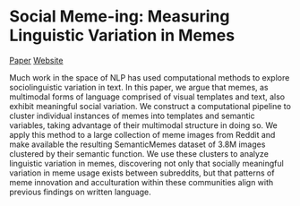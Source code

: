 # Social Meme-ing: Measuring Linguistic Variation in Memes

[Paper](https://arxiv.org/abs/2311.09130) [Website](https://naitian.org/social-memeing)

Much work in the space of NLP has used computational methods to explore sociolinguistic variation in text. In this paper, we argue that memes, as multimodal forms of language comprised of visual templates and text, also exhibit meaningful social variation. We construct a computational pipeline to cluster individual instances of memes into templates and semantic variables, taking advantage of their multimodal structure in doing so. We apply this method to a large collection of meme images from Reddit and make available the resulting SemanticMemes dataset of 3.8M images clustered by their semantic function. We use these clusters to analyze linguistic variation in memes, discovering not only that socially meaningful variation in meme usage exists between subreddits, but that patterns of meme innovation and acculturation within these communities align with previous findings on written language.

